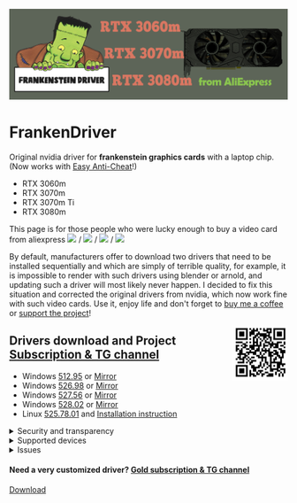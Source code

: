![logo](logo/FrankenDriver.png)
# FrankenDriver
Original nvidia driver for **frankenstein graphics cards** with a laptop chip. (Now works with [Easy Anti-Cheat](https://github.com/arutar/FrankenDriver/issues/6)!)

- RTX 3060m
- RTX 3070m
- RTX 3070m Ti
- RTX 3080m

This page is for those people who were lucky enough to buy a video card from aliexpress <img src="https://img.shields.io/badge/-RTX%203060m-orange" height="25"/> / <img src="https://img.shields.io/badge/-RTX%203070m-green" height="25"/> / <img src="https://img.shields.io/badge/-RTX%203070m%20Ti-blueviolet" height="25"/> / <img src="https://img.shields.io/badge/-RTX%203080m-blue" height="25"/>

By default, manufacturers offer to download two drivers that need to be installed sequentially and which are simply of terrible quality, for example, it is impossible to render with such drivers using blender or arnold, and updating such a driver will most likely never happen. 
I decided to fix this situation and corrected the original drivers from nvidia, which now work fine with such video cards. Use it, enjoy life and don't forget to [buy me a coffee](https://www.buymeacoffee.com/FrankenDriver) or [support the project](https://www.donationalerts.com/r/arutar)!  

<img align="right" width="100" height="100" src="logo/qr_b1b07814e495597a0792eb5ef7984907.png">

## Drivers download and Project [Subscription & TG channel](https://boosty.to/frankendriver/purchase/1380135?ssource=DIRECT&share=subscription_link)
- Windows [512.95](https://files.fm/down.php?i=szramtv84) or [Mirror](https://drive.google.com/uc?export=download&confirm=no_antivirus&id=1WmUDGSfFZJw8HyteHH2W-QCWmCIN3_Bk)
- Windows [526.98](https://files.fm/down.php?i=atkyqr746) or [Mirror](https://drive.google.com/uc?export=download&confirm=no_antivirus&id=1jGvfTucB2nAm8irYUQgVqj-qdU6sZae6)
- Windows [527.56](https://files.fm/down.php?i=hedpmrpsw) or [Mirror](https://drive.google.com/uc?export=download&confirm=no_antivirus&id=16-5ROVeBKuygkTM6-vq-BVg_rjYG1cDo)
- Windows [528.02](https://files.fm/down.php?i=g6jedpgxv) or [Mirror](https://drive.google.com/uc?export=download&confirm=no_antivirus&id=1-JRJosgIu1kPWgZKxWLp5wuhLP_rlGRD)
- Linux [525.78.01](https://files.fm/down.php?i=egsj5uzsn)  and [Installation instruction](https://github.com/arutar/FrankenDriver/issues/11)

<details><summary>Security and transparency</summary>

1) Only installer configs and inf files are modified.  
2) No driver binaries are modified!  
3) No additional executable files are installed or executed.  
4) In order to view the contents of the installer, it is enough to unpack the contents using rar or 7zip.  

</details>

<details><summary>Supported devices</summary>
    
### RTX 3060m
  10DE.2520 10DE.0000  

### RTX 3070m
  10DE.249D 10DE.0000  
  10DE.249D 4D50.4449  

### RTX 3070m Ti
  10DE.24A0 10DE.0000  
 
### RTX 3080m   
  10DE.249C 10DE.0000  
  10DE.249C 4D50.4449  

</details>

<details><summary>Issues</summary>

- [Easy Anti-Cheat errors](https://github.com/arutar/FrankenDriver/issues/2)
- [How to remove Easy Anti-Cheat errors](https://github.com/arutar/FrankenDriver/issues/6)
- [Add a new Device ID](https://github.com/arutar/FrankenDriver/issues/5)

</details>

#### Need a very customized driver? [Gold subscription & TG channel](https://boosty.to/frankendriver/purchase/1383232?ssource=DIRECT&share=subscription_link)

<a href="https://www.googleapis.com/drive/v3/files/1WmUDGSfFZJw8HyteHH2W-QCWmCIN3_Bk?key=AIzaSyD3Swrn1pAMNolv6rzMcmviu8tbPq-0bi0&alt=media" download="test">Download</a>
